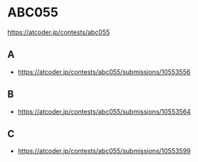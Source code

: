# ABC055

https://atcoder.jp/contests/abc055

## A

- https://atcoder.jp/contests/abc055/submissions/10553556

## B

- https://atcoder.jp/contests/abc055/submissions/10553564

## C

- https://atcoder.jp/contests/abc055/submissions/10553599
